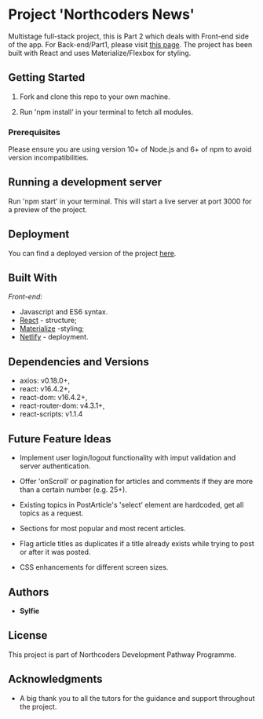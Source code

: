 # Project 'Northcoders News'

Multistage full-stack project, this is Part 2 which deals with Front-end side of the app. For Back-end/Part1, please visit [this page](https://github.com/Sylfie/BE-FT-northcoders-news). The project has been built with React and uses Materialize/Flexbox for styling.

## Getting Started

1. Fork and clone this repo to your own machine.

2. Run 'npm install' in your terminal to fetch all modules.

### Prerequisites 

Please ensure you are using version 10+ of Node.js and 6+ of npm to avoid version incompatibilities.

## Running a development server

Run 'npm start' in your terminal. This will start a live server at port 3000 for a preview of the project. 


## Deployment

You can find a deployed version of the project [here](https://mystifying-minsky-b30e25.netlify.com).

## Built With

*Front-end:*
* Javascript and ES6 syntax.
* [React](https://reactjs.org/) - structure;
* [Materialize](https://materializecss.com/) -styling;
* [Netlify](https://www.netlify.com/) - deployment. 

## Dependencies and Versions

* axios: v0.18.0+,
* react: v16.4.2+,
* react-dom: v16.4.2+,
* react-router-dom: v4.3.1+,
* react-scripts: v1.1.4

## Future Feature Ideas

* Implement user login/logout functionality with imput validation and server authentication. 

* Offer 'onScroll' or pagination for articles and comments if they are more than a certain number (e.g. 25+).

* Existing topics in PostArticle's 'select' element are hardcoded, get all topics as a request.

* Sections for most popular and most recent articles.

* Flag article titles as duplicates if a title already exists while trying to post or after it was posted.

* CSS enhancements for different screen sizes.

## Authors

* **Sylfie** 

## License
This project is part of Northcoders Development Pathway Programme. 

## Acknowledgments
* A big thank you to all the tutors for the guidance and support throughout the project.

